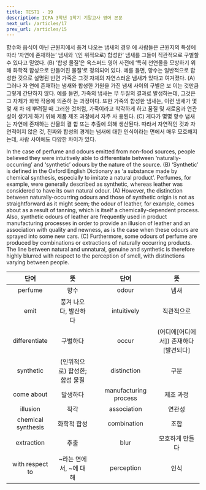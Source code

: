 ```yaml
---
title: TEST1 - 19
description: ICPA 3학년 1학기 기말고사 영어 본문
next_url: /articles/17
prev_url: /articles/15
---
```


향수와 음식이 아닌 근원지에서 풍겨 나오는 냄새의 경우 에 사람들은 근원지의 특성에 따라 ‘자연에 존재하는’ 냄새와 ‘(인 위적으로) 합성한’ 냄새를 그들이 직관적으로 구별할 수 있다고 믿었다. (B) ‘합성 물질’은 옥스퍼드 영어 사전에 ‘특히 천연물을 모방하기 위해 화학적 합성으로 만들어진 물질’로 정의되어 있다. 예를 들면, 향수는 일반적으로 합성한 것으로 설명된 반면 가죽은 그것 자체의 자연스러운 냄새가 있다고 여겨졌다. (A) 그러나 자 연에 존재하는 냄새와 합성한 기원을 가진 냄새 사이의 구별은 보 이는 것만큼 그렇게 간단하지 않다. 예를 들면, 가죽의 냄새는 무 두질의 결과로 발생하는데, 그것은 그 자체가 화학 작용에 의존하 는 과정이다. 또한 가죽의 합성한 냄새는, 이런 냄새가 몇몇 새 차 에 뿌려질 때 그러한 것처럼, 가죽이라고 착각하게 하고 품질 및 새로움과 연관성이 생기게 하기 위해 제품 제조 과정에서 자주 사 용된다. (C) 게다가 몇몇 향수 냄새는 자연에 존재하는 산물의 결 합 또는 추출에 의해 생산된다. 따라서 자연적인 것과 자연적이지 않은 것, 진짜와 합성의 경계는 냄새에 대한 인식이라는 면에서 매우 모호해지는데, 사람 사이에도 다양한 차이가 있다.

In the case of perfume and odours emitted from non-food sources, people believed they were intuitively able to differentiate between ‘naturally-occurring’ and ‘synthetic’ odours by the nature of the source. (B) ‘Synthetic’ is defined in the Oxford English Dictionary as ‘a substance made by chemical synthesis, especially to imitate a natural product’. Perfumes, for example, were generally described as synthetic, whereas leather was considered to have its own natural odour. (A) However, the distinction between naturally-occurring odours and those of synthetic origin is not as straightforward as it might seem; the odour of leather, for example, comes about as a result of tanning, which is itself a chemically-dependent process. Also, synthetic odours of leather are frequently used in product manufacturing processes in order to provide an illusion of leather and an association with quality and newness, as is the case when these odours are sprayed into some new cars. (C) Furthermore, some odours of perfume are produced by combinations or extractions of naturally occurring products. The line between natural and unnatural, genuine and synthetic is therefore highly blurred with respect to the perception of smell, with distinctions varying between people.

|단어|뜻| |단어|뜻|
|:--------------:|:------------------------------:|-|:--------------:|:------------------------------:|
|perfume|향수||odour|냄새|
|emit|풍겨 나오다, 발산하다||intuitively|직관적으로|
|differentiate|구별하다||occur|(어디에[어디에서]) 존재하다[발견되다]|
|synthetic|(인위적으로) 합성한; 합성 물질||distinction|구분|
|come about|발생하다||manufacturing process|제조 과정|
|illusion|착각||association|연관성|
|chemical synthesis|화학적 합성||combination|조합|
|extraction|추출||blur|모호하게 만들다|
|with respect to|~라는 면에서, ~에 대해||perception|인식|
